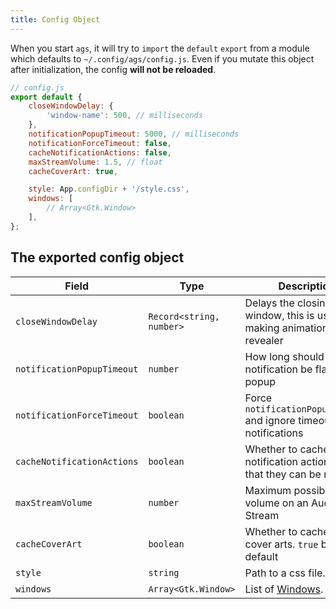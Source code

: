 ```yaml
---
title: Config Object
---
```


When you start `ags`, it will try to `import` the `default` `export`
from a module which defaults to `~/.config/ags/config.js`.
Even if you mutate this object after initialization,
the config **will not be reloaded**.

```js
// config.js
export default {
    closeWindowDelay: {
        'window-name': 500, // milliseconds
    },
    notificationPopupTimeout: 5000, // milliseconds
    notificationForceTimeout: false,
    cacheNotificationActions: false,
    maxStreamVolume: 1.5, // float
    cacheCoverArt: true,

    style: App.configDir + '/style.css',
    windows: [
        // Array<Gtk.Window>
    ],
};
```

## The exported config object

| Field | Type | Description |
|-------|------|-------------|
| `closeWindowDelay` | `Record<string, number>` | Delays the closing of a window, this is useful for making animations with a revealer
| `notificationPopupTimeout` | `number` | How long should a notification be flagged for popup
| `notificationForceTimeout` | `boolean` | Force `notificationPopupTimeout` and ignore timeout set by notifications
| `cacheNotificationActions` | `boolean` | Whether to cache notification actions, so that they can be reloaded
| `maxStreamVolume` | `number` | Maximum possible volume on an Audio Stream
| `cacheCoverArt` | `boolean` | Whether to cache mpris cover arts. `true` by default
| `style` | `string` | Path to a css file.
| `windows` | `Array<Gtk.Window>` | List of [Windows](../widgets#window).
